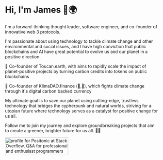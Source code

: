 # Hi, I'm James 🌱🌍 

I'm a forward-thinking thought leader, software engineer, and co-founder of innovative web 3 protocols. 

I'm passionate about using technology to tackle climate change and other environmental and social issues, and I have high conviction that public blockchains and AI have great potential to evolve us and our planet in a positive direction.

🌱 Co-founder of Toucan.earth, with aims to rapidly scale the impact of planet-positive projects by turning carbon credits into tokens on public blockchains

🌴 Co-founder of KlimaDAO.finance (🌳,🌳), which fights climate change through it's digital carbon backed currency

My ultimate goal is to save our planet using cutting-edge, trustless technology that bridges the cypherpunk and natural worlds, striving for a utopian future where technology serves as a catalyst for positive change for us all.

Follow me to join my journey and explore groundbreaking projects that aim to create a greener, brighter future for us all. 🌿🌐

<a href="https://stackoverflow.com/users/382135/positonic"><img src="https://stackoverflow.com/users/flair/382135.png" width="208" height="58" alt="profile for Positonic at Stack Overflow, Q&amp;A for professional and enthusiast programmers" title="profile for Positonic at Stack Overflow, Q&amp;A for professional and enthusiast programmers"></a>
